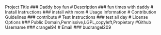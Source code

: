 Project Title ### Daddy boy fun # Description ### fun times with daddy # Install Instructions ### install with mom # Usage Information # Contribution Guidelines ### contribute # Test Instructions ### test all day # License Options ### Public Domain,Permissive,LGPL,copyleft,Propietary #Github Username ### crangel94 # Email ### budrangel209
